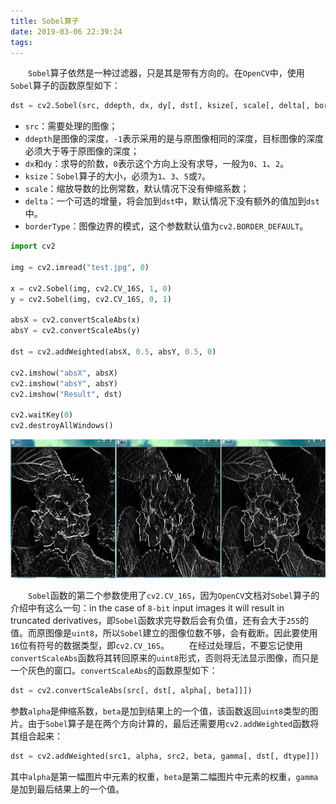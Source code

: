 ```yaml
---
title: Sobel算子
date: 2019-03-06 22:39:24
tags:
---
```

&emsp;&emsp;`Sobel`算子依然是一种过滤器，只是其是带有方向的。在`OpenCV`中，使用`Sobel`算子的函数原型如下：

``` python
dst = cv2.Sobel(src, ddepth, dx, dy[, dst[, ksize[, scale[, delta[, borderType]]]]])  
```

- `src`：需要处理的图像；
- `ddepth`是图像的深度，`-1`表示采用的是与原图像相同的深度，目标图像的深度必须大于等于原图像的深度；
- `dx`和`dy`：求导的阶数，`0`表示这个方向上没有求导，一般为`0`、`1`、`2`。
- `ksize`：`Sobel`算子的大小，必须为`1`、`3`、`5`或`7`。
- `scale`：缩放导数的比例常数，默认情况下没有伸缩系数；
- `delta`：一个可选的增量，将会加到`dst`中，默认情况下没有额外的值加到`dst`中。
- `borderType`：图像边界的模式，这个参数默认值为`cv2.BORDER_DEFAULT`。

``` python
import cv2
​
img = cv2.imread("test.jpg", 0)
​
x = cv2.Sobel(img, cv2.CV_16S, 1, 0)
y = cv2.Sobel(img, cv2.CV_16S, 0, 1)
​
absX = cv2.convertScaleAbs(x)
absY = cv2.convertScaleAbs(y)
​
dst = cv2.addWeighted(absX, 0.5, absY, 0.5, 0)
​
cv2.imshow("absX", absX)
cv2.imshow("absY", absY)
cv2.imshow("Result", dst)
​
cv2.waitKey(0)
cv2.destroyAllWindows()
```

<img src="./Sobel算子/1.png" height="222" width="844">

&emsp;&emsp;`Sobel`函数的第二个参数使用了`cv2.CV_16S`，因为`OpenCV`文档对`Sobel`算子的介绍中有这么一句：in the case of `8-bit` input images it will result in truncated derivatives，即`Sobel`函数求完导数后会有负值，还有会大于`255`的值。而原图像是`uint8`，所以`Sobel`建立的图像位数不够，会有截断。因此要使用`16`位有符号的数据类型，即`cv2.CV_16S`。
&emsp;&emsp;在经过处理后，不要忘记使用`convertScaleAbs`函数将其转回原来的`uint8`形式，否则将无法显示图像，而只是一个灰色的窗口。`convertScaleAbs`的函数原型如下：

``` python
dst = cv2.convertScaleAbs(src[, dst[, alpha[, beta]]])
```

参数`alpha`是伸缩系数，`beta`是加到结果上的一个值，该函数返回`uint8`类型的图片。由于`Sobel`算子是在两个方向计算的，最后还需要用`cv2.addWeighted`函数将其组合起来：

``` python
dst = cv2.addWeighted(src1, alpha, src2, beta, gamma[, dst[, dtype]])  
```

其中`alpha`是第一幅图片中元素的权重，`beta`是第二幅图片中元素的权重，`gamma`是加到最后结果上的一个值。